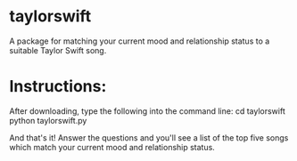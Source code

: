 # taylorswift

A package for matching your current mood and relationship status to a suitable Taylor Swift song.

# Instructions:

After downloading, type the following into the command line:
cd taylorswift
python taylorswift.py

And that's it! Answer the questions and you'll see a list of the top five songs which match your current mood and relationship status.